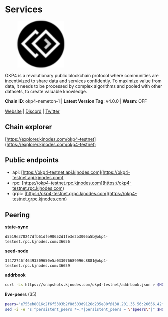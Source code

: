 # Services

<figure><img src="https://raw.githubusercontent.com/kj89/cosmos-images/main/logos/okp4.png" width="150" alt=""><figcaption></figcaption></figure>

OKP4 is a revolutionary public blockchain protocol where communities are incentivized to  share data and services confidently. To maximize value from data, it needs to be processed  by complex algorithms and pooled with other datasets, to create valuable knowledge.

**Chain ID**: okp4-nemeton-1 | **Latest Version Tag**: v4.0.0 | **Wasm**: OFF

[Website](https://okp4.network) | [Discord](https://discord.gg/okp4) | [Twitter](https://twitter.com/OKP4_Protocol)




## Chain explorer
[https://explorer.kjnodes.com/okp4-testnet](https://explorer.kjnodes.com/okp4-testnet)

## Public endpoints

* api: [https://okp4-testnet.api.kjnodes.com](https://okp4-testnet.api.kjnodes.com)
* rpc: [https://okp4-testnet.rpc.kjnodes.com](https://okp4-testnet.rpc.kjnodes.com)
* grpc: [https://okp4-testnet.grpc.kjnodes.com](https://okp4-testnet.grpc.kjnodes.com)

## Peering

**state-sync**

```text
d5519e378247dfb61dfe90652d1fe3e2b3005a5b@okp4-testnet.rpc.kjnodes.com:36656
```

**seed-node**

```text
3f472746f46493309650e5a033076689996c8881@okp4-testnet.rpc.kjnodes.com:36659
```

**addrbook**
```bash
curl -Ls https://snapshots.kjnodes.com/okp4-testnet/addrbook.json > $HOME/.okp4d/config/addrbook.json
```

**live-peers** (35)
```bash
peers="e755eb8016c2f6f5303b2f8d503d9126d235e80f@138.201.35.56:26656,42fbb917fca6787bc3ab774865f4bb1ef950f114@65.108.226.26:30656,77324cc79d15d8bef4cc7462395062d73f51ad62@65.109.38.208:46656,d1c1b729eff9afe7dfd371f190df6282c82ccfad@65.109.89.5:31656,540e0e9b33b2d87315fdf7089404671581d36e94@95.217.203.43:26656,c6abcdff7b29159bf5be14f43c8e877648136468@51.159.2.19:23098,8527f34bd6e542304809386896997d12d80e5e0e@65.108.237.232:29656,7dfc61d3ac9f6da7fa9f4893bc0ffa17ef8006e6@185.111.159.139:36656,99f6675049e22a0216af0e2447e7a4c5021874cd@142.132.132.200:28656,eef77b5ae1c37f3e5809ff928c329dde906be388@65.108.133.73:21656,d5519e378247dfb61dfe90652d1fe3e2b3005a5b@65.109.68.190:36656,307fb25cd6998d0d5bd1d947571f6043c6bb4069@65.109.31.114:2280,d132ad0c5b2afd0eab2d87351eeda46dc9d69312@46.228.205.200:26656,ead118d7cbe51cbabf5a77b69db7255512f41023@88.208.34.134:60656,854cc8b83a48ba4394c1940b57d0f42ec013e033@38.242.251.204:26656,b0b56d944cf1cc569a1e77e0923e075bad94d755@141.95.145.41:28656,8cdeb85dada114c959c36bb59ce258c65ae3a09c@88.198.242.163:36656,9d1482bc31fb4578a5c7f7f65c4e0aaf2dfc2336@213.239.215.77:36656,23e895e7d650f43e1f53522165607b71685f8cfa@65.108.75.107:26656,d1a0ff9bd7ea1ebd06bc7158f3523f5e557328be@163.172.135.127:26656,874373b78d2cd50e716aa464bf407581d9305655@94.250.201.130:27656,6a66a38bdd5895ec6f1ce18b3430860a30e18e02@142.132.149.118:26656,8bccab4596e8bc162763bad6597d43523e6c32f8@104.194.8.68:26656,78d923333e39e747c6a7fbfcc822ec6279990556@91.211.251.232:28656,be9841ace1d71a4c7681918ee39f5e00d8e96a82@213.239.216.252:36656,052e10ce23cce3249f61853e2ca6a63102b7bddb@5.161.97.198:26656,d4305fcb7b20dc96481a6ae6ae84f281f3413a4e@65.109.37.58:13656,8a7605d8ae4338de5b7a0d5c70244ce05e377630@85.10.200.221:26656,5c2a752c9b1952dbed075c56c600c3a79b58c395@95.214.55.232:26996,8af258bbe73f4c66127a7b3e8b1ec23fde2950a6@65.108.192.123:19656,74349a1cb9479b291866debe2042de8a2e88b850@65.108.233.109:17656,2f6d5a319ebee0201dff4a0e3b7526d0863a4d32@65.109.85.225:6070,fe8bd9375c43a7cc6ef27e62d56af341a62e67c9@95.217.202.49:30656,0448864ede56d3c96d7d3bb8ea9f546b70cc722e@51.159.149.68:26656,ba469aac96159dbb49844406423180618d267007@65.108.120.21:26113"
sed -i -e "s|^persistent_peers *=.*|persistent_peers = \"$peers\"|" $HOME/.okp4d/config/config.toml
```
